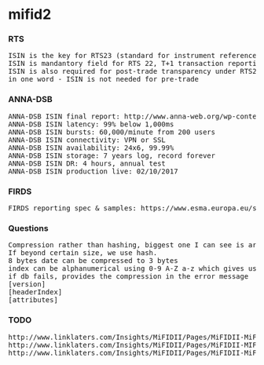 # mifid2

### RTS
<pre>
ISIN is the key for RTS23 (standard for instrument reference data report), meaning ISIN can't be less granular than RTS23 (but can be more granular)
ISIN is mandantory field for RTS 22, T+1 transaction reporting (field 41)
ISIN is also required for post-trade transparency under RTS2 (which also inlcludes pre-trade transparency)
in one word - ISIN is not needed for pre-trade
</pre>

### ANNA-DSB
<pre>
ANNA-DSB ISIN final report: http://www.anna-web.org/wp-content/uploads/2016/12/DSBTO-CP001-Final-Report-v1.1.pdf
ANNA-DSB ISIN latency: 99% below 1,000ms
ANNA-DSB ISIN bursts: 60,000/minute from 200 users
ANNA-DSB ISIN connectivity: VPN or SSL
ANNA-DSB ISIN availability: 24x6, 99.99%
ANNA-DSB ISIN storage: 7 years log, record forever
ANNA-DSB ISIN DR: 4 hours, annual test
ANNA-DSB ISIN production live: 02/10/2017
</pre>

### FIRDS
<pre>
FIRDS reporting spec & samples: https://www.esma.europa.eu/sites/default/files/library/2016-1522_firds_reference_data_reporting_instructions.pdf
</pre>

### Questions
<pre>
Compression rather than hashing, biggest one I can see is around 500 characters where there is almost no arbitrary values. all other values can be sourced from schema dictionary.
If beyond certain size, we use hash.
8 bytes date can be compressed to 3 bytes
index can be alphanumerical using 0-9 A-Z a-z which gives us up to 62 index
if db fails, provides the compression in the error message
[version]
[headerIndex]
[attributes]
</pre>

### TODO
<pre>
http://www.linklaters.com/Insights/MiFIDII/Pages/MiFIDII-MiFIR-status-Level2.aspx
http://www.linklaters.com/Insights/MiFIDII/Pages/MiFIDII-MIFIR-Status-UK-implementation.aspx
http://www.linklaters.com/Insights/MiFIDII/Pages/MiFIDII-MiFIR-status-Level3.aspx
</pre>
